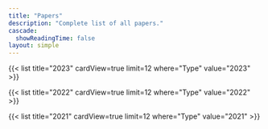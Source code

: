 ```yaml
---
title: "Papers"
description: "Complete list of all papers."
cascade:
  showReadingTime: false
layout: simple
---
```


{{< list title="2023" cardView=true limit=12 where="Type" value="2023" >}}

{{< list title="2022" cardView=true limit=12 where="Type" value="2022" >}}

{{< list title="2021" cardView=true limit=12 where="Type" value="2021" >}}


